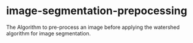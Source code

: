# image-segmentation-prepocessing
The Algorithm to pre-process an image before applying the watershed algorithm for image segmentation.

